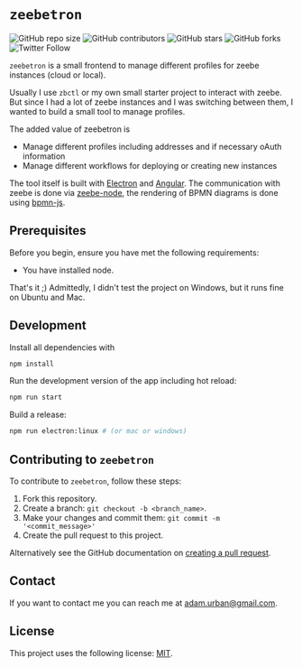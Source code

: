 # `zeebetron`

![GitHub repo size](https://img.shields.io/github/repo-size/urbanisierung/zeebetron)
![GitHub contributors](https://img.shields.io/github/contributors/urbanisierung/zeebetron)
![GitHub stars](https://img.shields.io/github/stars/urbanisierung/zeebetron?style=social)
![GitHub forks](https://img.shields.io/github/forks/urbanisierung/zeebetron?style=social)
![Twitter Follow](https://img.shields.io/twitter/follow/urbanisierung?style=social)

`zeebetron` is a small frontend to manage different profiles for zeebe instances (cloud or local).

Usually I use `zbctl` or my own small starter project to interact with zeebe. But since I had a lot of zeebe instances and I was switching between them, I wanted to build a small tool to manage profiles.

The added value of zeebetron is

* Manage different profiles including addresses and if necessary oAuth information
* Manage different workflows for deploying or creating new instances

The tool itself is built with [Electron](https://electronjs.org/) and [Angular](https://angular.io/). The communication with zeebe is done via [zeebe-node](https://github.com/creditsenseau/zeebe-client-node-js), the rendering of BPMN diagrams is done using [bpmn-js](https://github.com/bpmn-io/bpmn-js).

## Prerequisites

Before you begin, ensure you have met the following requirements:

* You have installed node.

That's it ;) Admittedly, I didn't test the project on Windows, but it runs fine on Ubuntu and Mac.

## Development

Install all dependencies with

```bash
npm install
```

Run the development version of the app including hot reload:

```bash
npm run start
```

Build a release:

```bash
npm run electron:linux # (or mac or windows)
```

## Contributing to `zeebetron`

To contribute to `zeebetron`, follow these steps:

1. Fork this repository.
2. Create a branch: `git checkout -b <branch_name>`.
3. Make your changes and commit them: `git commit -m '<commit_message>'`
4. Create the pull request to this project.

Alternatively see the GitHub documentation on [creating a pull request](https://help.github.com/en/github/collaborating-with-issues-and-pull-requests/creating-a-pull-request).

## Contact

If you want to contact me you can reach me at [adam.urban@gmail.com](mailto:adamurban@gmail.com).

## License

This project uses the following license: [MIT](./MIT.md).
